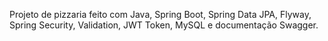 Projeto de pizzaria feito com Java, Spring Boot, Spring Data JPA, Flyway, Spring Security, Validation, JWT Token, MySQL e documentação Swagger.
